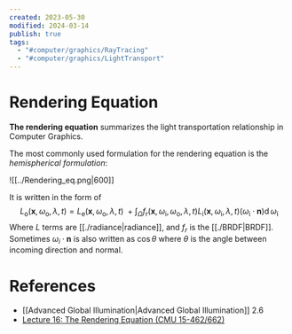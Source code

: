 ```yaml
---
created: 2023-05-30
modified: 2024-03-14
publish: true
tags:
  - "#computer/graphics/RayTracing"
  - "#computer/graphics/LightTransport"
---
```


# Rendering Equation

**The rendering equation** summarizes the light transportation relationship in Computer Graphics.

The most commonly used formulation for the rendering equation is the *hemispherical formulation*:

![[../Rendering_eq.png|600]]

It is written in the form of
$$
L_{\text{o}}(\mathbf x, \omega_{\text{o}}, \lambda, t) = L_{\text{e}}(\mathbf x, \omega_{\text{o}}, \lambda, t) \ + \int_\Omega f_{\text{r}}(\mathbf x, \omega_{\text{i}}, \omega_{\text{o}}, \lambda, t) L_{\text{i}}(\mathbf x, \omega_{\text{i}}, \lambda, t) (\omega_{\text{i}}\cdot\mathbf n) \operatorname d \omega_{\text{i}}
$$
Where $L$ terms are [[./radiance|radiance]], and $f_r$ is the [[./BRDF|BRDF]]. Sometimes $\omega_i \cdot \mathbf{n}$ is also written as $\cos{\theta}$ where $\theta$ is the angle between incoming direction and normal.

# References
-   [[Advanced Global Illumination|Advanced Global Illumination]] 2.6
-   [Lecture 16: The Rendering Equation (CMU 15-462/662)](https://youtu.be/Ttxdbn7TSLI)